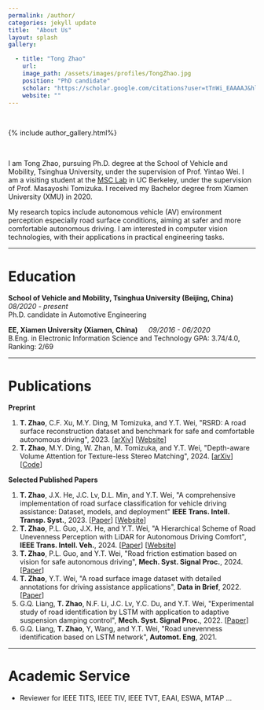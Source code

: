 ```yaml
---
permalink: /author/
categories: jekyll update
title:  "About Us"
layout: splash
gallery:

  - title: "Tong Zhao"
    url: 
    image_path: /assets/images/profiles/TongZhao.jpg
    position: "PhD candidate"
    scholar: "https://scholar.google.com/citations?user=tTnWi_EAAAAJ&hl"
    website: ""
---
```

<br>

{% include author_gallery.html%}

<br>

I am Tong Zhao, pursuing Ph.D. degree at the School of Vehicle and Mobility, Tsinghua University, under the supervision of Prof. Yintao Wei. I am a visiting student at the [MSC Lab](https://msc.berkeley.edu/) in UC Berkeley, under the supervision of Prof. Masayoshi Tomizuka. I received my Bachelor degree from Xiamen University (XMU) in 2020. 

My research topics include autonomous vehicle (AV) environment perception especially road surface conditions, aiming at safer and more comfortable autonomous driving.
I am interested in computer vision technologies, with their applications in practical engineering tasks.

***

Education
======
**School of Vehicle and Mobility, Tsinghua University (Beijing, China)** &emsp; *08/2020 - present*  
Ph.D. candidate in Automotive Engineering

**EE, Xiamen University (Xiamen, China)**  &emsp;  *09/2016 - 06/2020*  
B.Eng. in Electronic Information Science and Technology 
GPA: 3.74/4.0, Ranking: 2/69

***

Publications
======

**Preprint**
1. **T. Zhao**, C.F. Xu, M.Y. Ding, M Tomizuka, and Y.T. Wei, "RSRD: A road surface reconstruction dataset and benchmark for safe and comfortable autonomous driving", 2023. [[arXiv](https://arxiv.org/abs/2310.02262)] [[Website](https://thu-rsxd.com/rsrd/)]
2. **T. Zhao**, M.Y. Ding, W. Zhan, M. Tomizuka, and Y.T. Wei, "Depth-aware Volume Attention for Texture-less Stereo Matching", 2024. [[arXiv](https://arxiv.org/abs/2402.08931)] [[Code](https://github.com/ztsrxh/DVANet)]

**Selected Published Papers**
1. **T. Zhao**, J.X. He, J.C. Lv, D.L. Min, and Y.T. Wei, "A comprehensive implementation of road surface classification for vehicle driving assistance: Dataset, models, and deployment" **IEEE Trans. Intell. Transp. Syst.**, 2023. [[Paper](https://doi.org/10.1109/TITS.2023.3264588)] [[Website](https://thu-rsxd.com/rscd/)]
2. **T. Zhao**, P.L. Guo, J.X. He, and Y.T. Wei, "A Hierarchical Scheme of Road Unevenness Perception with LiDAR for Autonomous Driving Comfort", **IEEE Trans. Intell. Veh.**, 2024. [[Paper](https://doi.org/10.1109/TIV.2023.3337236)] [[Website](https://thu-rsxd.com/rsrd_segmentation/)]
3. **T. Zhao**, P.L. Guo, and Y.T. Wei, "Road friction estimation based on vision for safe autonomous driving", **Mech. Syst. Signal Proc.**, 2024. [[Paper](https://doi.org/10.1016/j.ymssp.2023.111019)]
4. **T. Zhao**, Y.T. Wei, "A road surface image dataset with detailed annotations for driving assistance applications", **Data in Brief**, 2022. [[Paper](https://doi.org/10.1016/j.dib.2022.108483)]
5. G.Q. Liang, **T. Zhao**, N.F. Li, J.C. Lv, Y.C. Du, and Y.T. Wei, "Experimental study of road identification by LSTM with application to adaptive suspension damping control", **Mech. Syst. Signal Proc.**, 2022. [[Paper](https://doi.org/10.1016/j.ymssp.2022.109197)]
6. G.Q. Liang, **T. Zhao**, Y, Wang, and Y.T. Wei, "Road unevenness identification based on LSTM network", **Automot. Eng**, 2021.


***

Academic Service
======

* Reviewer for IEEE TITS, IEEE TIV, IEEE TVT, EAAI, ESWA, MTAP ...
